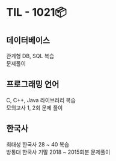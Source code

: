 # TIL - 1021📦

## 데이터베이스
관계형 DB, SQL 복습  
문제풀이  
  
## 프로그래밍 언어
C, C++, Java 라이브러리 복습  
모의고사 1, 2회 문제 풀이  
  
## 한국사
최태성 한국사 28 \~ 40 복습  
방통대 한국사 기말 2018 \~ 2015회분 문제풀이  
   
